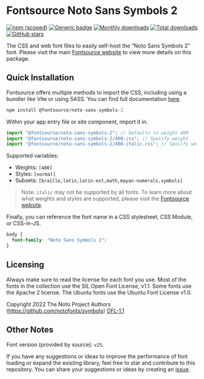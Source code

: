 # Fontsource Noto Sans Symbols 2

[![npm (scoped)](https://img.shields.io/npm/v/@fontsource/noto-sans-symbols-2?color=brightgreen)](https://www.npmjs.com/package/@fontsource/noto-sans-symbols-2) [![Generic badge](https://img.shields.io/badge/fontsource-passing-brightgreen)](https://github.com/fontsource/fontsource) [![Monthly downloads](https://badgen.net/npm/dm/@fontsource/noto-sans-symbols-2)](https://github.com/fontsource/fontsource) [![Total downloads](https://badgen.net/npm/dt/@fontsource/noto-sans-symbols-2)](https://github.com/fontsource/fontsource) [![GitHub stars](https://img.shields.io/github/stars/fontsource/fontsource.svg?style=social&label=Star)](https://github.com/fontsource/fontsource/stargazers)

The CSS and web font files to easily self-host the “Noto Sans Symbols 2” font. Please visit the main [Fontsource website](https://fontsource.org/fonts/noto-sans-symbols-2) to view more details on this package.

## Quick Installation

Fontsource offers multiple methods to import the CSS, including using a bundler like Vite or using SASS. You can find full documentation [here](https://fontsource.org/docs/getting-started/introduction).

```javascript
npm install @fontsource/noto-sans-symbols-2
```

Within your app entry file or site component, import it in.

```javascript
import "@fontsource/noto-sans-symbols-2"; // Defaults to weight 400
import "@fontsource/noto-sans-symbols-2/400.css"; // Specify weight
import "@fontsource/noto-sans-symbols-2/400-italic.css"; // Specify weight and style
```

Supported variables:
- Weights: `[400]`
- Styles: `[normal]`
- Subsets: `[braille,latin,latin-ext,math,mayan-numerals,symbols]`

> Note: `italic` may not be supported by all fonts. To learn more about what weights and styles are supported, please visit the [Fontsource website](https://fontsource.org/fonts/noto-sans-symbols-2).

Finally, you can reference the font name in a CSS stylesheet, CSS Module, or CSS-in-JS.

```css
body {
  font-family: "Noto Sans Symbols 2";
}
```

## Licensing
Always make sure to read the license for each font you use. Most of the fonts in the collection use the SIL Open Font License, v1.1. Some fonts use the Apache 2 license. The Ubuntu fonts use the Ubuntu Font License v1.0.

Copyright 2022 The Noto Project Authors (https://github.com/notofonts/symbols)
[OFL-1.1](https://openfontlicense.org)

## Other Notes
Font version (provided by source): `v25`.

If you have any suggestions or ideas to improve the performance of font loading or expand the existing library, feel free to star and contribute to this repository. You can share your suggestions or ideas by creating an [issue](https://github.com/fontsource/fontsource/issues).